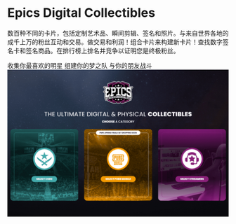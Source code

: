 # Epics Digital Collectibles

数百种不同的卡片，包括定制艺术品、瞬间剪辑、签名和照片。与来自世界各地的成千上万的粉丝互动和交易。做交易和利润！组合卡片来构建新卡片！查找数字签名卡和签名商品。在排行榜上排名并竞争以证明您是终极粉丝。

收集你最喜欢的明星 组建你的梦之队 与你的朋友战斗![epicsdigitalcollectibles-dapp-collectibles-immutablex-image1_368711a1875c8ed66661c2254f290d26](epicsdigitalcollectibles-dapp-collectibles-immutablex-image1_368711a1875c8ed66661c2254f290d26.png)
